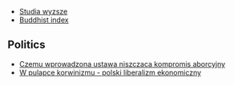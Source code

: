 * [Studia wyzsze](https://plus.dziennikpolski24.pl/studia-wyzsze-dla-kazdego-tylko-po-co-je-dzis-konczyc/ar/c5-14453047)
* [Buddhist index](https://en.wikipedia.org/wiki/Buddhist_philosophy)

## Politics
* [Czemu wprowadzona ustawa niszczaca kompromis aborcyjny](https://wiadomosci.gazeta.pl/wiadomosci/7,114884,26479043,dlaczego-teraz-wojna-o-aborcje-ludwik-dorn-jest-w-tym-logika.html)
* [W pulapce korwinizmu - polski liberalizm ekonomiczny](https://bezprawnik.pl/w-pulapce-korwinizmu/)
